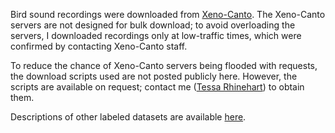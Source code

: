 Bird sound recordings were downloaded from [Xeno-Canto](https://xeno-canto.org). The Xeno-Canto servers are not designed for bulk download; to avoid overloading the servers, I downloaded recordings only at low-traffic times, which were confirmed by contacting Xeno-Canto staff.

To reduce the chance of Xeno-Canto servers being flooded with requests, the download scripts used are not posted publicly here. However, the scripts are available on request; contact me ([Tessa Rhinehart](https://github.com/rhine3)) to obtain them.

Descriptions of other labeled datasets are available [here](http://lila.science/otherdatasets#bioacoustics).
